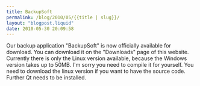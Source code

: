 ```yaml
---
title: BackupSoft
permalink: /blog/2010/05/{{title | slug}}/
layout: "blogpost.liquid"
date: 2010-05-30 20:09:58
---
```


Our backup application "BackupSoft" is now officially available for download. You can download it on the "Downloads" page of this website. Currently there is only the Linux version available, because the Windows version takes up to 50MB. I'm sorry you need to compile it for yourself. You need to download the linux version if you want to have the source code. Further Qt needs to be installed.
